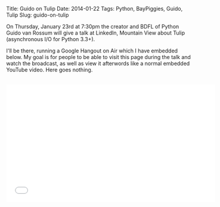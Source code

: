Title: Guido on Tulip
Date: 2014-01-22
Tags: Python, BayPiggies, Guido, Tulip
Slug: guido-on-tulip

On Thursday, January 23rd at 7:30pm the creator and BDFL of Python Guido van Rossum will give a talk at LinkedIn, Mountain View about Tulip (asynchronous I/O for Python 3.3+).

I'll be there, running a Google Hangout on Air which I have embedded below. My goal is for people to be able to visit this page during the talk and watch the broadcast, as well as view it afterwords like a normal embedded YouTube video. Here goes nothing.

<br>

<iframe width="560" height="315" src="//www.youtube.com/embed/Bv2CwshdMVU" frameborder="0" allowfullscreen></iframe>


